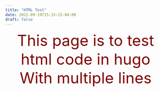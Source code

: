 ```yaml
---
title: "HTML Test"
date: 2022-09-19T15:15:23-04:00
draft: false
---
```


<html>
<head>
	<meta charset="utf-8">
	<meta name="viewport" content="width=device-width, initial-scale=1">
	<title> HTML Test</title>
</head>
<center>
<body>
	<font size="25" color='maroon'> This page is to test html code in hugo <br>
	With multiple lines <br>
</font>
</center>
</body>
</html>